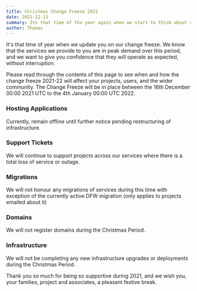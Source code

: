 ```yaml
---
title: Christmas Change Freeze 2021
date: 2021-12-13
summary: Its that time of the year again when we start to think about changes and maintenance around the Christmas Period
author: Thomas
---
```


It's that time of year when we update you on our change freeze.
We know that the services we provide to you are in peak demand over this period, and we want to give you confidence that they will operate as expected, without interruption.

Please read through the contents of this page to see when and how the change freeze 2021-22 will affect your projects, users, and the wider community. The Change Freeze will be in place between the 16th December 00:00 2021 UTC to the 4th January 00:00 UTC 2022.

### Hosting Applications
Currently, remain offline until further notice pending restructuring of infrastructure.

### Support Tickets
We will continue to support projects across our services where there is a total loss of service or outage.

### Migrations
We will not honour any migrations of services during this time with exception of the currently active DFW migration (only applies to projects emailed about it)

### Domains
We will not register domains during the Christmas Period.

### Infrastructure
We will not be completing any new infrastructure upgrades or deployments during the Christmas Period.

Thank you so much for being so supportive during 2021, and we wish you, your families, project and associates, a pleasant festive break.


